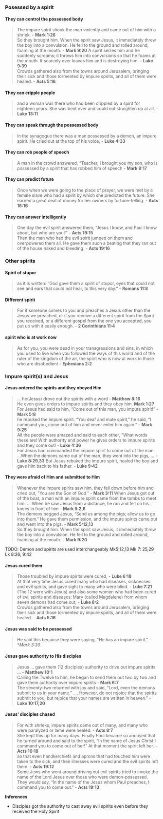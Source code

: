 ### Posessed by a spirit
#### They can control the possessed body
> The impure spirit shook the man violently and came out of him with a shriek. - **Mark 1:26**  
> So they brought him. When the spirit saw Jesus, it immediately threw the boy into a convulsion. He fell to the ground and rolled around, foaming at the mouth. - **Mark 9:20**
> A spirit seizes him and he suddenly screams; it throws him into convulsions so that he foams at the mouth. It scarcely ever leaves him and is destroying him. - **Luke 9:39**  
> Crowds gathered also from the towns around Jerusalem, bringing their sick and those tormented by impure spirits, and all of them were healed. - **Acts 5:16**  

#### They can cripple people
> and a woman was there who had been crippled by a spirit for eighteen years. She was bent over and could not straighten up at all. - **Luke 13:11**  

#### They can speak through the possessed body
> In the synagogue there was a man possessed by a demon, an impure spirit. He cried out at the top of his voice, - **Luke 4:33**  

#### They can rob people of speech
> A man in the crowd answered, “Teacher, I brought you my son, who is possessed by a spirit that has robbed him of speech - **Mark 9:17**  

#### They can predict future
> Once when we were going to the place of prayer, we were met by a female slave who had a spirit by which she predicted the future. She earned a great deal of money for her owners by fortune-telling. - **Acts 16:16**  

#### They can answer intelligently
> One day the evil spirit answered them, “Jesus I know, and Paul I know about, but who are you?” - **Acts 19:15**  
> Then the man who had the evil spirit jumped on them and overpowered them all. He gave them such a beating that they ran out of the house naked and bleeding. - **Acts 19:16**  

### Other spirits
#### Spirit of stupor
> as it is written: “God gave them a spirit of stupor, eyes that could not see and ears that could not hear, to this very day.” - **Romans 11:8**  

#### Different spirit
> For if someone comes to you and preaches a Jesus other than the Jesus we preached, or if you receive a different spirit from the Spirit you received, or a different gospel from the one you accepted, you put up with it easily enough. - **2 Corinthians 11:4**  

#### spirit who is at work now
> As for you, you were dead in your transgressions and sins, in which you used to live when you followed the ways of this world and of the ruler of the kingdom of the air, the spirit who is now at work in those who are disobedient - **Ephesians 2:2**  


### Impure spirit(s) and Jesus

#### Jesus ordered the spirits and they obeyed Him
> ... he(Jesus) drove out the spirits with a word - **Matthew 8:16**  
> He even gives orders to impure spirits and they obey him. **Mark 1:27**  
> For Jesus had said to him, “Come out of this man, you impure spirit!” - **Mark 5:8**  
> he rebuked the impure spirit. “You deaf and mute spirit,” he said, “I command you, come out of him and never enter him again.” - **Mark 9:25**  
> All the people were amazed and said to each other, "What words these are! With authority and power he gives orders to impure spirits and they come out! - **Luke 4:36**  
> For Jesus had commanded the impure spirit to come out of the man. ...When the demons came out of the man, they went into the pigs, ... - **Luke 8:29,33**
> But Jesus rebuked the impure spirit, healed the boy and gave him back to his father. - **Luke 9:42**  

#### They were afraid of Him and submitted to Him
> Whenever the impure spirits saw him, they fell down before him and cried out, "You are the Son of God." - **Mark 3:11**
> When Jesus got out of the boat, a man with an impure spirit came from the tombs to meet him.
... When he saw Jesus from a distance, he ran and fell on his knees in front of him - **Mark 5:2,6**  
> The demons begged Jesus, “Send us among the pigs; allow us to go into them.” He gave them permission, and the impure spirits came out and went into the pigs. - **Mark 5:12,13**   
> So they brought him. When the spirit saw Jesus, it immediately threw the boy into a convulsion. He fell to the ground and rolled around, foaming at the mouth. - **Mark 9:20**

TODO: Demon and spirits are used interchangeably
Mk5:12,13
Mk 7: 25,29
Lk 8:26, 9:42

#### Jesus cured them
> Those troubled by impure spirits were cured, - **Luke 6:18**  
> At that very time Jesus cured many who had diseases, sicknesses and evil spirits, and gave sight to many who were blind. - **Luke 7:21**  
> (The 12 were with Jesus) and also some women who had been cured of evil spirits and diseases: Mary (called Magdalene) from whom seven demons had come out; - **Luke 8:2**  
> Crowds gathered also from the towns around Jerusalem, bringing their sick and those tormented by impure spirits, and all of them were healed. - **Acts 5:16**  



#### Jesus was said to be possessed
> He said this because they were saying, "He has an impure spirit." - **Mark 3:30*

#### Jesus gave authority to His disciples
> Jesus ... gave them (12 disciples) authority to drive out impure spirits ... - **Matthew 10:1**  
> Calling the Twelve to him, he began to send them out two by two and gave them authority over impure spirits - **Mark 6:7**  
> The seventy-two returned with joy and said, “Lord, even the demons submit to us in your name.” .... However, do not rejoice that the spirits submit to you, but rejoice that your names are written in heaven.” - **Luke 10:17,20**

#### Jesus' disciples chased 
> For with shrieks, impure spirits came out of many, and many who were paralyzed or lame were healed. - **Acts 8:7**  
> She kept this up for many days. Finally Paul became so annoyed that he turned around and said to the spirit, “In the name of Jesus Christ I command you to come out of her!” At that moment the spirit left her. - **Acts 16:18**  
> so that even handkerchiefs and aprons that had touched him were taken to the sick, and their illnesses were cured and the evil spirits left them. - **Acts 19:12**  
> Some Jews who went around driving out evil spirits tried to invoke the name of the Lord Jesus over those who were demon-possessed. They would say, “In the name of the Jesus whom Paul preaches, I command you to come out.” - **Acts 19:13**  

**Inferences**

* Disciples got the authority to cast away evil spirits even before they received the Holy Spirit